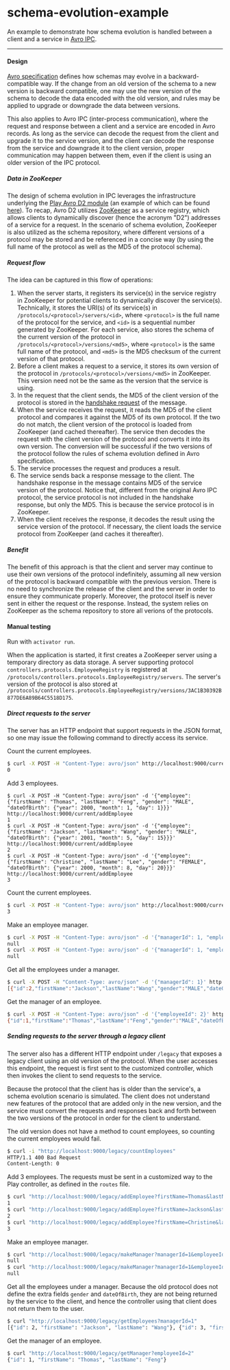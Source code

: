 schema-evolution-example
=========

An example to demonstrate how schema evolution is handled between a client and a service in [Avro IPC](http://avro.apache.org/docs/current/spec.html#Protocol+Declaration).

---

#### Design

[Avro specification](https://avro.apache.org/docs/current/spec.html) defines how schemas may evolve in a backward-compatible way. If the change from an old version of the schema to a new version is backward compatible, one may use the new version of the schema to decode the data encoded with the old version, and rules may be applied to upgrade or downgrade the data between versions.

This also applies to Avro IPC (inter-process communication), where the request and response between a client and a service are encoded in Avro records. As long as the service can decode the request from the client and upgrade it to the service version, and the client can decode the response from the service and downgrade it to the client version, proper communication may happen between them, even if the client is using an older version of the IPC protocol.

##### Data in ZooKeeper

The design of schema evolution in IPC leverages the infrastructure underlying the [Play Avro D2 module](https://github.com/tfeng/play-mods/tree/master/avro-d2) (an example of which can be found [here](https://github.com/tfeng/play-examples/tree/master/avro-d2-example)). To recap, Avro D2 utilizes [ZooKeeper](http://zookeeper.apache.org/) as a service registry, which allows clients to dynamically discover (hence the acronym "D2") addresses of a service for a request. In the scenario of schema evolution, ZooKeeper is also utilized as the schema repository, where different versions of a protocol may be stored and be referenced in a concise way (by using the full name of the protocol as well as the MD5 of the protocol schema).

##### Request flow

The idea can be captured in this flow of operations:

1. When the server starts, it registers its service(s) in the service registry in ZooKeeper for potential clients to dynamically discover the service(s). Technically, it stores the URI(s) of its service(s) in ```/protocols/<protocol>/servers/<id>```, where ```<protocol>``` is the full name of the protocol for the service, and ```<id>``` is a sequential number generated by ZooKeeper. For each service, also stores the schema of the current version of the protocol in ```/protocols/<protocol>/versions/<md5>```, where ```<protocol>``` is the same full name of the protocol, and ```<md5>``` is the MD5 checksum of the current version of that protocol.
2. Before a client makes a request to a service, it stores its own version of the protocol in ```/protocols/<protocol>/versions/<md5>``` in ZooKeeper. This version need not be the same as the version that the service is using.
3. In the request that the client sends, the MD5 of the client version of the protocol is stored in the [handshake request](http://avro.apache.org/docs/current/spec.html#handshake) of the message.
4. When the service receives the request, it reads the MD5 of the client protocol and compares it against the MD5 of its own protocol. If the two do not match, the client version of the protocol is loaded from ZooKeeper (and cached thereafter). The service then decodes the request with the client version of the protocol and converts it into its own version. The conversion will be successful if the two versions of the protocol follow the rules of schema evolution defined in Avro specification.
5. The service processes the request and produces a result.
6. The service sends back a response message to the client. The handshake response in the message contains MD5 of the service version of the protocol. Notice that, different from the original Avro IPC protocol, the service protocol is not included in the handshake response, but only the MD5. This is because the service protocol is in ZooKeeper.
7. When the client receives the response, it decodes the result using the service version of the protocol. If necessary, the client loads the service protocol from ZooKeeper (and caches it thereafter).

##### Benefit

The benefit of this approach is that the client and server may continue to use their own versions of the protocol indefinitely, assuming all new version of the protocol is backward compatible with the previous version. There is no need to synchronize the release of the client and the server in order to ensure they communicate properly. Moreover, the protocol itself is never sent in either the request or the response. Instead, the system relies on ZooKeeper as the schema repository to store all verions of the protocols.

#### Manual testing

Run with ```activator run```.

When the application is started, it first creates a ZooKeeper server using a temporary directory as data storage. A server supporting protocol ```controllers.protocols.EmployeeRegistry``` is registered at ```/protocols/controllers.protocols.EmployeeRegistry/servers```. The server's version of the protocol is also stored at ```/protocols/controllers.protocols.EmployeeRegistry/versions/3AC1B30392B877DE6A89B64C5518D175```.

##### Direct requests to the server

The server has an HTTP endpoint that support requests in the JSON format, so one may issue the following command to directly access its service.

Count the current employees.
```bash
$ curl -X POST -H "Content-Type: avro/json" http://localhost:9000/current/countEmployees
0
```

Add 3 employees.
```
$ curl -X POST -H "Content-Type: avro/json" -d '{"employee": {"firstName": "Thomas", "lastName": "Feng", "gender": "MALE", "dateOfBirth": {"year": 2000, "month": 1, "day": 1}}}' http://localhost:9000/current/addEmployee
1
$ curl -X POST -H "Content-Type: avro/json" -d '{"employee": {"firstName": "Jackson", "lastName": "Wang", "gender": "MALE", "dateOfBirth": {"year": 2001, "month": 5, "day": 15}}}' http://localhost:9000/current/addEmployee
2
$ curl -X POST -H "Content-Type: avro/json" -d '{"employee": {"firstName": "Christine", "lastName": "Lee", "gender": "FEMALE", "dateOfBirth": {"year": 2000, "month": 8, "day": 20}}}' http://localhost:9000/current/addEmployee
3
```

Count the current employees.
```bash
$ curl -X POST -H "Content-Type: avro/json" http://localhost:9000/current/countEmployees
3
```

Make an employee manager.
```bash
$ curl -X POST -H "Content-Type: avro/json" -d '{"managerId": 1, "employeeId": 2}' http://localhost:9000/current/makeManager
null
$ curl -X POST -H "Content-Type: avro/json" -d '{"managerId": 1, "employeeId": 3}' http://localhost:9000/current/makeManager
null
```

Get all the employees under a manager.
```bash
$ curl -X POST -H "Content-Type: avro/json" -d '{"managerId": 1}' http://localhost:9000/current/getEmployees
[{"id":2,"firstName":"Jackson","lastName":"Wang","gender":"MALE","dateOfBirth":{"year":2001,"month":5,"day":15}},{"id":3,"firstName":"Christine","lastName":"Lee","gender":"FEMALE","dateOfBirth":{"year":2000,"month":8,"day":20}}]
```

Get the manager of an employee.
```bash
$ curl -X POST -H "Content-Type: avro/json" -d '{"employeeId": 2}' http://localhost:9000/current/getManager
{"id":1,"firstName":"Thomas","lastName":"Feng","gender":"MALE","dateOfBirth":{"year":2000,"month":1,"day":1}}
```

##### Sending requests to the server through a legacy client

The server also has a different HTTP endpoint under ```/legacy``` that exposes a legacy client using an old version of the protocol. When the user accesses this endpoint, the request is first sent to the customized controller, which then invokes the client to send requests to the service.

Because the protocol that the client has is older than the service's, a schema evolution scenario is simulated. The client does not understand new features of the protocol that are added only in the new version, and the service must convert the requests and responses back and forth between the two versions of the protocol in order for the client to understand.

The old version does not have a method to count employees, so counting the current employees would fail.
```bash
$ curl -i "http://localhost:9000/legacy/countEmployees"
HTTP/1.1 400 Bad Request
Content-Length: 0
```

Add 3 employees. The requests must be sent in a customized way to the Play controller, as defined in the ```routes``` file.
```bash
$ curl "http://localhost:9000/legacy/addEmployee?firstName=Thomas&lastName=Feng"
1
$ curl "http://localhost:9000/legacy/addEmployee?firstName=Jackson&lastName=Wang"
2
$ curl "http://localhost:9000/legacy/addEmployee?firstName=Christine&lastName=Lee"
3
```

Make an employee manager.
```bash
$ curl "http://localhost:9000/legacy/makeManager?managerId=1&employeeId=2"
null
$ curl "http://localhost:9000/legacy/makeManager?managerId=1&employeeId=3"
null
```

Get all the employees under a manager. Because the old protocol does not define the extra fields ```gender``` and ```dateOfBirth```, they are not being returned by the service to the client, and hence the controller using that client does not return them to the user.
```bash
$ curl "http://localhost:9000/legacy/getEmployees?managerId=1"
[{"id": 2, "firstName": "Jackson", "lastName": "Wang"}, {"id": 3, "firstName": "Christine", "lastName": "Lee"}]
```

Get the manager of an employee.
```bash
$ curl "http://localhost:9000/legacy/getManager?employeeId=2"
{"id": 1, "firstName": "Thomas", "lastName": "Feng"}
```
